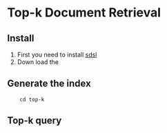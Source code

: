 # Top-k Document Retrieval

## Install
  1. First you need to install [sdsl](https://github.com/simongog/sdsl-lite)
  2. Down load the 
## Generate the index
```
    cd top-k
```
## Top-k query
